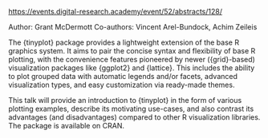 https://events.digital-research.academy/event/52/abstracts/128/

Author: Grant McDermott
Co-authors: Vincent Arel-Bundock, Achim Zeileis

The {tinyplot} package provides a lightweight extension of the base R graphics
system. It aims to pair the concise syntax and flexibility of base R plotting,
with the convenience features pioneered by newer ({grid}-based) visualization
packages like {ggplot2} and {lattice}. This includes the ability to plot grouped
data with automatic legends and/or facets, advanced visualization types, and
easy customization via ready-made themes.

This talk will provide an introduction to {tinyplot} in the form of various
plotting examples, describe its motivating use-cases, and also contrast its
advantages (and disadvantages) compared to other R visualization libraries.
The package is available on CRAN.
